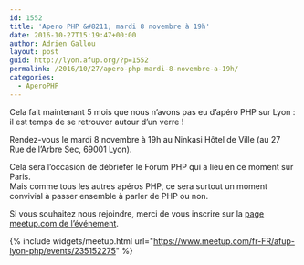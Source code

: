```yaml
---
id: 1552
title: 'Apero PHP &#8211; mardi 8 novembre à 19h'
date: 2016-10-27T15:19:47+00:00
author: Adrien Gallou
layout: post
guid: http://lyon.afup.org/?p=1552
permalink: /2016/10/27/apero-php-mardi-8-novembre-a-19h/
categories:
  - AperoPHP
---
```

Cela fait maintenant 5 mois que nous n&rsquo;avons pas eu d&rsquo;apéro PHP sur Lyon : il est temps de se retrouver autour d&rsquo;un verre !

Rendez-vous le mardi 8 novembre à 19h au Ninkasi Hôtel de Ville (au 27 Rue de l’Arbre Sec, 69001 Lyon).

Cela sera l&rsquo;occasion de débriefer le Forum PHP qui a lieu en ce moment sur Paris.  
Mais comme tous les autres apéros PHP, ce sera surtout un moment convivial à passer ensemble à parler de PHP ou non.

Si vous souhaitez nous rejoindre, merci de vous inscrire sur la [page meetup.com de l’événement](https://www.meetup.com/fr-FR/afup-lyon-php/events/235152275/).

{% include widgets/meetup.html url="https://www.meetup.com/fr-FR/afup-lyon-php/events/235152275" %}
